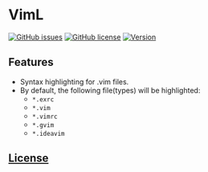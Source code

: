 # VimL 
[![GitHub issues](https://img.shields.io/github/issues/dunstontc/viml.svg)](https://github.com/dunstontc/viml/issues)
[![GitHub license](https://img.shields.io/badge/license-MIT-blue.svg)](https://github.com/dunstontc/viml/blob/master/LICENSE) 
[![Version](https://vsmarketplacebadge.apphb.com/version-short/dunstontc.viml.svg?style=flat&color=blue)](https://marketplace.visualstudio.com/items?itemName=dunstontc.viml)
<!-- [![Installs](https://vsmarketplacebadge.apphb.com/installs-short/dunstontc.viml.svg?style=flat&color=blue)](https://marketplace.visualstudio.com/items?itemName=dunstontc.viml) -->

## Features
- Syntax highlighting for .vim files.
- By default, the following file(types) will be highlighted:
  - `*.exrc`
  - `*.vim`
  - `*.vimrc`
  - `*.gvim`
  - `*.ideavim`

## [License](https://github.com/dunstontc/viml/blob/master/LICENSE)

